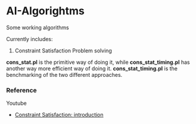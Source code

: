 # AI-Algorightms
Some working algorithms

Currently includes:
1. Constraint Satisfaction Problem solving

__cons_stat.pl__ is the primitive way of doing it, while __cons_stat_timing.pl__ has another way more efficient way of doing it. __cons_stat_timing.pl__ is the benchmarking of the two different approaches.

### Reference
Youtube

- [Constraint Satisfaction: introduction](https://www.youtube.com/watch?v=_e64FiDWvqs)
